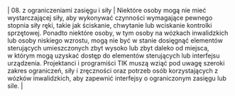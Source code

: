 | 08. z&nbsp;ograniczeniami zasięgu i&nbsp;siły | Niektóre osoby mogą nie mieć wystarczającej siły, aby wykonywać czynności wymagające pewnego stopnia siły ręki, takie jak ściskanie, chwytanie lub wciskanie kontrolki sprzętowej. Ponadto niektóre osoby, w&nbsp;tym osoby na wózkach inwalidzkich lub osoby niskiego wzrostu, mogą nie być w stanie dosięgnąć elementów sterujących umieszczonych zbyt wysoko lub zbyt daleko od miejsca, w&nbsp;którym mogą uzyskać dostęp do elementów sterujących lub interfejsu urządzenia. Projektanci i&nbsp;programiści TIK muszą wziąć pod uwagę szeroki zakres ograniczeń, siły i&nbsp;zręczności oraz potrzeb osób korzystających z wózków inwalidzkich, aby zapewnić interfejsy o&nbsp;ograniczonym zasięgu lub sile. |